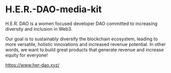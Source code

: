 # H.E.R.-DAO-media-kit 
H.E.R. DAO is a women focused developer DAO committed to increasing diversity and inclusion in Web3.

Our goal is to sustainably diversify the blockchain ecosystem, leading to more versatile, holistic innovations and increased revenue potential.  In other words, we want to build great products that generate revenue and increase equity for everyone!

https://www.her-dao.xyz/
